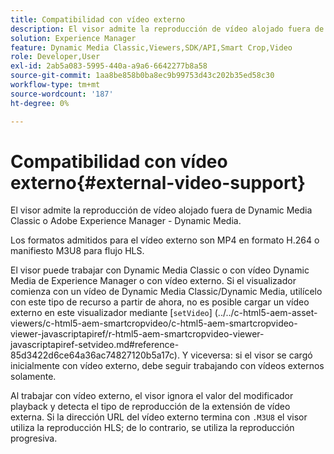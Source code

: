 ```yaml
---
title: Compatibilidad con vídeo externo
description: El visor admite la reproducción de vídeo alojado fuera de Dynamic Media Classic o Adobe Experience Manager - Dynamic Media.
solution: Experience Manager
feature: Dynamic Media Classic,Viewers,SDK/API,Smart Crop,Video
role: Developer,User
exl-id: 2ab5a083-5995-440a-a9a6-6642277b8a58
source-git-commit: 1aa8be858b0ba8ec9b99753d43c202b35ed58c30
workflow-type: tm+mt
source-wordcount: '187'
ht-degree: 0%

---
```


# Compatibilidad con vídeo externo{#external-video-support}

El visor admite la reproducción de vídeo alojado fuera de Dynamic Media Classic o Adobe Experience Manager - Dynamic Media.

Los formatos admitidos para el vídeo externo son MP4 en formato H.264 o manifiesto M3U8 para flujo HLS.

El visor puede trabajar con Dynamic Media Classic o con vídeo Dynamic Media de Experience Manager o con vídeo externo. Si el visualizador comienza con un vídeo de Dynamic Media Classic/Dynamic Media, utilícelo con este tipo de recurso a partir de ahora, no es posible cargar un vídeo externo en este visualizador mediante [`setVideo`]
(../../c-html5-aem-asset-viewers/c-html5-aem-smartcropvideo/c-html5-aem-smartcropvideo-viewer-javascriptapiref/r-html5-aem-smartcropvideo-viewer-javascriptapiref-setvideo.md#reference-85d3422d6ce64a36ac74827120b5a17c). Y viceversa: si el visor se cargó inicialmente con vídeo externo, debe seguir trabajando con vídeos externos solamente.

Al trabajar con vídeo externo, el visor ignora el valor del modificador playback y detecta el tipo de reproducción de la extensión de vídeo externa. Si la dirección URL del vídeo externo termina con `.M3U8` el visor utiliza la reproducción HLS; de lo contrario, se utiliza la reproducción progresiva.
